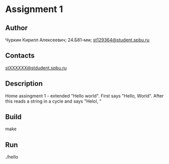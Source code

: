 # Assignment 1
## Author
Чуркин Кирилл Алексеевич; 24.Б81-мм; st129364@student.spbu.ru
## Contacts
stXXXXXX@stdudent.spbu.ru
## Description
Home assingment 1 - extended "Hello world". First says "Hello,
World". After this reads a string in a cycle and says "Helol,
<string>"
## Build
make
## Run
./hello

